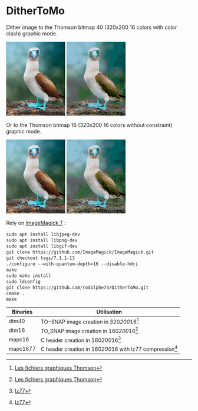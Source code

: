 # DitherToMo
Dither image to the Thomson bitmap 40 (320x200 16 colors with color clash) graphic mode.

<img src="images/original.png">   <img src="images/thomsonReprocessed.gif">

Or to the Thomson bitmap 16 (320x200 16 colors without constraint) graphic mode.

<img src="images/original.png">   <img src="images/ditheredth16.gif">

Rely on [ImageMagick 7](https://github.com/ImageMagick/ImageMagick) :

```shell
sudo apt install libjpeg-dev
sudo apt install libpng-dev
sudo apt install libgif-dev
git clone https://github.com/ImageMagick/ImageMagick.git
git checkout tags/7.1.1-13
./configure --with-quantum-depth=16 --disable-hdri
make
sudo make install
sudo ldconfig
git clone https://github.com/rodolphe74/DitherToMo.git
cmake .
make
```

Binaries|Utilisation
---|---
dtm40|TO-SNAP image creation in 320*200*16[^1]
dtm16|TO_SNAP image creation in 160*200*16[^1]
mapc16|C header creation in 160*200*16[^2]
mapc1677|C header creation in 160*200*16 with lz77 compression[^2]

[^1]: [Les fichiers graphiques Thomson](http://collection.thomson.free.fr/code/articles/prehisto_bulletin/page.php?XI=0&XJ=13)
[^2]: [lz77](https://github.com/rodolphe74/lz77)
